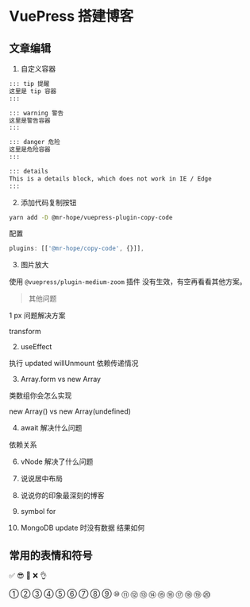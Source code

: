 # VuePress 搭建博客

## 文章编辑

1. 自定义容器

```md
::: tip 提醒
这里是 tip 容器
:::

::: warning 警告
这里是警告容器
:::

::: danger 危险
这里是危险容器
:::

::: details
This is a details block, which does not work in IE / Edge
:::
```

2. 添加代码复制按钮

```bash
yarn add -D @mr-hope/vuepress-plugin-copy-code
```

配置

```js
plugins: [['@mr-hope/copy-code', {}]],
```

3. 图片放大

使用 `@vuepress/plugin-medium-zoom` 插件 没有生效，有空再看看其他方案。

> 其他问题

1 px 问题解决方案

transform

2. useEffect

执行 updated
willUnmount
依赖传递情况

3. Array.form vs new Array

类数组你会怎么实现

new Array() vs new Array(undefined)

4. await 解决什么问题

依赖关系

6. vNode 解决了什么问题

7. 说说居中布局

8. 说说你的印象最深刻的博客

9. symbol for

10. MongoDB update 时没有数据 结果如何

## 常用的表情和符号

✅
😎
🔴
❌
👌

①
②
③
④
⑤
⑥
⑦
⑧
⑨
⑩
⑪
⑫
⑬
⑭
⑮
⑯
⑰
⑱
⑲
⑳

